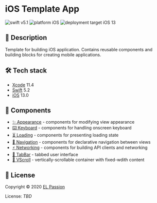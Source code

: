 # iOS Template App

![swift v5.1](https://img.shields.io/badge/swift-v5.1-orange.svg)
![platform iOS](https://img.shields.io/badge/platform-iOS-blue.svg)
![deployment target iOS 13](https://img.shields.io/badge/deployment%20target-iOS%2013-blueviolet)

## 📝 Description

Template for building iOS application. Contains reusable components and building blocks for creating mobile applications.

## 🛠 Tech stack

- [Xcode](https://developer.apple.com/xcode/) 11.4
- [Swift](https://swift.org/) 5.2
- [iOS](https://www.apple.com/pl/ios/) 13.0

## 🧩 Components

- [✨ Appearance](Appearance) - components for modifying view appearance
- [⌨️ Keyboard](Keyboard) - components for handling onscreen keyboard
- [⏳ Loading](Loading) - components for presenting loading state
- [🧭 Navigation](Navigation) - components for declarative navigation between views
- [⚡️ Networking](Networking) - components for building API clients and networking
- [🧩 TabBar](TabBar) - tabbed user interface
- [🧩 VScroll](VScroll) - vertically-scrollable container with fixed-wdith content

## 📄 License

Copyright © 2020 [EL Passion](https://www.elpassion.com)

License: *TBD*